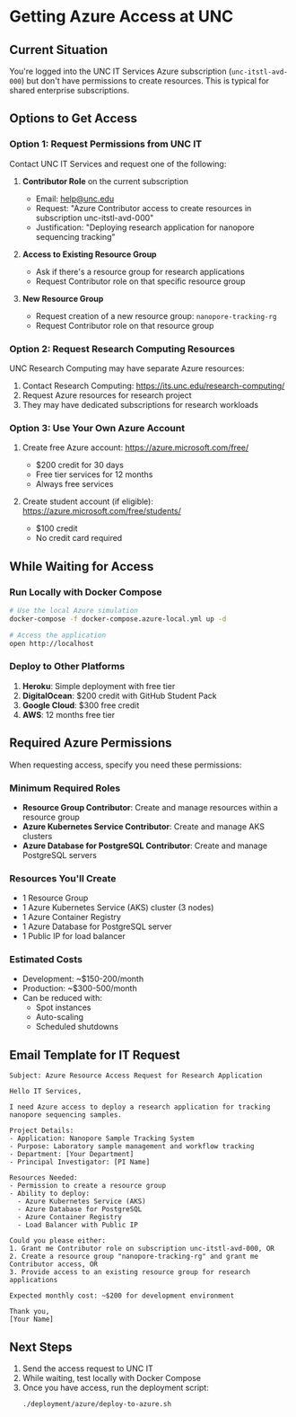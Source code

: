 # Getting Azure Access at UNC

## Current Situation
You're logged into the UNC IT Services Azure subscription (`unc-itstl-avd-000`) but don't have permissions to create resources. This is typical for shared enterprise subscriptions.

## Options to Get Access

### Option 1: Request Permissions from UNC IT
Contact UNC IT Services and request one of the following:

1. **Contributor Role** on the current subscription
   - Email: help@unc.edu
   - Request: "Azure Contributor access to create resources in subscription unc-itstl-avd-000"
   - Justification: "Deploying research application for nanopore sequencing tracking"

2. **Access to Existing Resource Group**
   - Ask if there's a resource group for research applications
   - Request Contributor role on that specific resource group

3. **New Resource Group**
   - Request creation of a new resource group: `nanopore-tracking-rg`
   - Request Contributor role on that resource group

### Option 2: Request Research Computing Resources
UNC Research Computing may have separate Azure resources:

1. Contact Research Computing: https://its.unc.edu/research-computing/
2. Request Azure resources for research project
3. They may have dedicated subscriptions for research workloads

### Option 3: Use Your Own Azure Account
1. Create free Azure account: https://azure.microsoft.com/free/
   - $200 credit for 30 days
   - Free tier services for 12 months
   - Always free services

2. Create student account (if eligible): https://azure.microsoft.com/free/students/
   - $100 credit
   - No credit card required

## While Waiting for Access

### Run Locally with Docker Compose
```bash
# Use the local Azure simulation
docker-compose -f docker-compose.azure-local.yml up -d

# Access the application
open http://localhost
```

### Deploy to Other Platforms
1. **Heroku**: Simple deployment with free tier
2. **DigitalOcean**: $200 credit with GitHub Student Pack
3. **Google Cloud**: $300 free credit
4. **AWS**: 12 months free tier

## Required Azure Permissions

When requesting access, specify you need these permissions:

### Minimum Required Roles
- **Resource Group Contributor**: Create and manage resources within a resource group
- **Azure Kubernetes Service Contributor**: Create and manage AKS clusters
- **Azure Database for PostgreSQL Contributor**: Create and manage PostgreSQL servers

### Resources You'll Create
- 1 Resource Group
- 1 Azure Kubernetes Service (AKS) cluster (3 nodes)
- 1 Azure Container Registry
- 1 Azure Database for PostgreSQL server
- 1 Public IP for load balancer

### Estimated Costs
- Development: ~$150-200/month
- Production: ~$300-500/month
- Can be reduced with:
  - Spot instances
  - Auto-scaling
  - Scheduled shutdowns

## Email Template for IT Request

```
Subject: Azure Resource Access Request for Research Application

Hello IT Services,

I need Azure access to deploy a research application for tracking nanopore sequencing samples. 

Project Details:
- Application: Nanopore Sample Tracking System
- Purpose: Laboratory sample management and workflow tracking
- Department: [Your Department]
- Principal Investigator: [PI Name]

Resources Needed:
- Permission to create a resource group
- Ability to deploy:
  - Azure Kubernetes Service (AKS)
  - Azure Database for PostgreSQL
  - Azure Container Registry
  - Load Balancer with Public IP

Could you please either:
1. Grant me Contributor role on subscription unc-itstl-avd-000, OR
2. Create a resource group "nanopore-tracking-rg" and grant me Contributor access, OR
3. Provide access to an existing resource group for research applications

Expected monthly cost: ~$200 for development environment

Thank you,
[Your Name]
```

## Next Steps

1. Send the access request to UNC IT
2. While waiting, test locally with Docker Compose
3. Once you have access, run the deployment script:
   ```bash
   ./deployment/azure/deploy-to-azure.sh
   ``` 